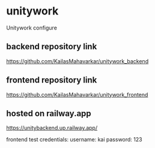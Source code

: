 # unitywork
Unitywork configure

## backend repository link
https://github.com/KailasMahavarkar/unitywork_backend

## frontend repository link
https://github.com/KailasMahavarkar/unitywork_frontend

## hosted on railway.app
https://unitybackend.up.railway.app/

frontend test credentials:
username: kai
password: 123